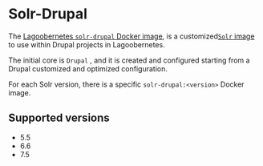 # Solr-Drupal

The [Lagoobernetes `solr-drupal` Docker image](https://github.com/amazeeio/lagoobernetes/blob/master/images/solr-drupal/Dockerfile), is a customized[`Solr` image](./) to use within Drupal projects in Lagoobernetes.

The initial core is `Drupal` , and it is created and configured starting from a Drupal customized and optimized configuration.

For each Solr version, there is a specific `solr-drupal:<version>` Docker image.

## Supported versions

* 5.5
* 6.6
* 7.5



